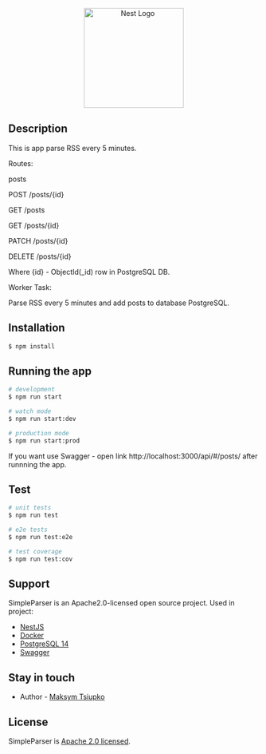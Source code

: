 <p align="center">
  <a href="http://nestjs.com/" target="blank"><img src="https://nestjs.com/img/logo-small.svg" width="200" alt="Nest Logo" /></a>
</p>

[circleci-image]: https://img.shields.io/circleci/build/github/nestjs/nest/master?token=abc123def456
[circleci-url]: https://circleci.com/gh/nestjs/nest


## Description

This is app parse RSS every 5 minutes.

Routes:

posts

POST /posts/{id}

GET /posts

GET /posts/{id}

PATCH /posts/{id}

DELETE /posts/{id}

Where {id} - ObjectId(_id) row in PostgreSQL DB.

Worker Task:

Parse RSS every 5 minutes and add posts to database PostgreSQL.

## Installation

```bash
$ npm install
```

## Running the app

```bash
# development
$ npm run start

# watch mode
$ npm run start:dev

# production mode
$ npm run start:prod
```

If you want use Swagger - open link http://localhost:3000/api/#/posts/ after runnning the app.

## Test

```bash
# unit tests
$ npm run test

# e2e tests
$ npm run test:e2e

# test coverage
$ npm run test:cov
```

## Support

SimpleParser is an Apache2.0-licensed open source project. 
Used in project:
-  [NestJS](https://docs.nestjs.com/)
-  [Docker](https://nodejs.org/en/docs/guides/nodejs-docker-webapp/)
-  [PostgreSQL 14](https://www.postgresql.org/docs/14/index.html)
-  [Swagger](https://swagger.io/docs/specification/about/)  

## Stay in touch

- Author - [Maksym Tsiupko](https://www.linkedin.com/in/maksym-tsiupko-99853b137/)

## License

SimpleParser is [Apache 2.0 licensed](LICENSE).
